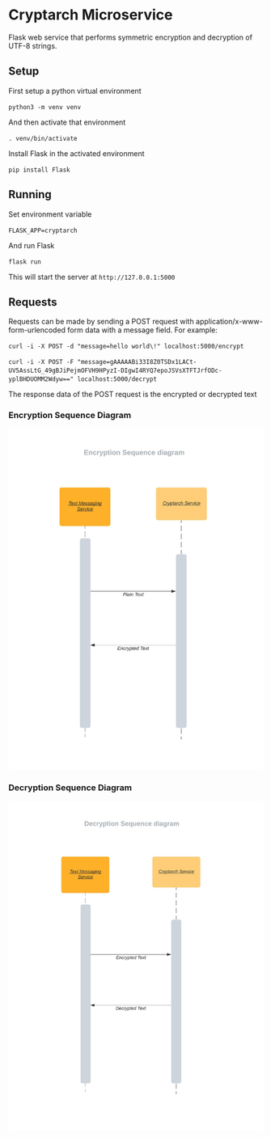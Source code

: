 # Cryptarch Microservice

Flask web service that performs symmetric encryption and decryption of UTF-8 strings. 

## Setup

First setup a python virtual environment

`python3 -m venv venv`

And then activate that environment

`. venv/bin/activate`

Install Flask in the activated environment

`pip install Flask`

## Running

Set environment variable

`FLASK_APP=cryptarch`

And run Flask

`flask run`

This will start the server at `http://127.0.0.1:5000`

## Requests

Requests can be made by sending a POST request with application/x-www-form-urlencoded form data with a message field. For example:

`curl -i -X POST -d "message=hello world\!" localhost:5000/encrypt`

`curl -i -X POST -F "message=gAAAAABi33I8Z0TSDx1LACt-UV5AssLtG_49gBJiPejmOFVH9HPyzI-DIgwI4RYQ7epoJSVsXTFTJrfODc-yplBHDUOMM2Wdyw==" localhost:5000/decrypt`

The response data of the POST request is the encrypted or decrypted text

### Encryption Sequence Diagram

![encryption sequence diagram](/assets/images/encryption-seq-diagram.jpeg)


### Decryption Sequence Diagram

![decryption sequence diagram](/assets/images/decryption-seq-diagram.jpeg)
